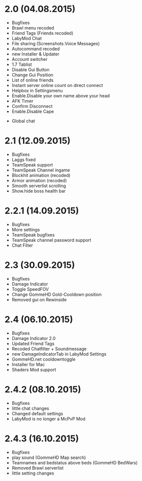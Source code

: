 # 2.0 (04.08.2015)

+ Bugfixes
+ Brawl menu recoded
+ Friend Tags (Friends recoded)
+ LabyMod Chat
+ File sharing (Screenshots.Voice Messages)
+ Autocommand recoded
+ new Installer &amp; Updater
+ Account switcher
+ 1.7 Tablist
+ Disable Gui Button
+ Change Gui Position
+ List of online friends
+ Instant server online count on direct connect
+ Helpbox in Settingsmenu
+ Enable.Disable your own name above your head
+ AFK Timer
+ Confirm Disconnect
+ Enable.Disable Cape
- Global chat

# 2.1 (12.09.2015)

+ Bugfixes
+ Laggs fixed
+ TeamSpeak support
+ TeamSpeak Channel ingame
+ Blockhit animation (recoded)
+ Armor animation (recoded)
+ Smooth serverlist scrolling
+ Show.hide boss health bar

# 2.2.1 (14.09.2015)

+ Bugfixes
+ More settings
+ TeamSpeak bugfixes
+ TeamSpeak channel password support
+ Chat Filter

# 2.3 (30.09.2015)

+ Bugfixes
+ Damage Indicator
+ Toggle SpeedFOV
+ Change GommeHD Gold-Cooldown position
+ Removed gui on Rewinside

# 2.4 (06.10.2015)

+ Bugfixes
+ Damage Indicator 2.0
+ Updated Friend Tags
+ Recoded Chatfilter + Soundmessage
+ new DamageIndicatorTab in LabyMod Settings
+ GommeHD.net cooldowntoggle
+ Installer for Mac
+ Shaders Mod support

# 2.4.2 (08.10.2015)

+ Bugfixes
+ little chat changes
+ Changed default settings
+ LabyMod is no longer a McPvP Mod

# 2.4.3 (16.10.2015)

+ Bugfixes
+ play sound (GommeHD Map search)
+ Teamnames and bedstatus above beds (GommeHD BedWars)
+ Removed Brawl serverlist
+ little setting changes



